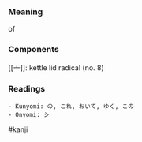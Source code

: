 ### Meaning

of

### Components

[[亠]]: kettle lid radical (no. 8)

### Readings

```
- Kunyomi: の, これ, おいて, ゆく, この
- Onyomi: シ
```

#kanji